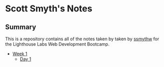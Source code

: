 # Scott Smyth's Notes

## Summary

This is a repository contains all of the notes taken by taken by [ssmythw](https://github.com/ssmythw) for the Lighthouse Labs Web Development Bootcamp.

- [Week 1](/Week_1)
  - [Day 1](/Week_1/Day_1)
